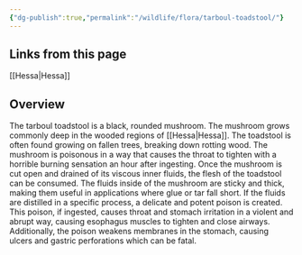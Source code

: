 ```yaml
---
{"dg-publish":true,"permalink":"/wildlife/flora/tarboul-toadstool/"}
---
```


## Links from this page
[[Hessa\|Hessa]]
## Overview
The tarboul toadstool is a black, rounded mushroom. The mushroom grows commonly deep in the wooded regions of [[Hessa\|Hessa]]. The toadstool is often found growing on fallen trees, breaking down rotting wood. The mushroom is poisonous in a way that causes the throat to tighten with a horrible burning sensation an hour after ingesting. Once the mushroom is cut open and drained of its viscous inner fluids, the flesh of the toadstool can be consumed. The fluids inside of the mushroom are sticky and thick, making them useful in applications where glue or tar fall short. If the fluids are distilled in a specific process, a delicate and potent poison is created. This poison, if ingested, causes throat and stomach irritation in a violent and abrupt way, causing esophagus muscles to tighten and close airways. Additionally, the poison weakens membranes in the stomach, causing ulcers and gastric perforations which can be fatal.